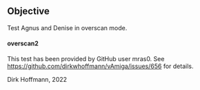 ## Objective

Test Agnus and Denise in overscan mode.

#### overscan2

This test has been provided by GitHub user mras0.
See https://github.com/dirkwhoffmann/vAmiga/issues/656 for details. 


Dirk Hoffmann, 2022